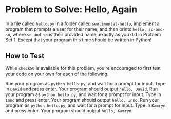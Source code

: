# Problem to Solve: Hello, Again

In a file called `hello.py` in a folder called `sentimental-hello`, implement a program that prompts a user for their name, and then prints `hello, so-and-so`, where `so-and-so` is their provided name, exactly as you did in Problem Set 1. Except that your program this time should be written in Python!

## How to Test
While `check50` is available for this problem, you’re encouraged to first test your code on your own for each of the following.

Run your program as `python hello.py`, and wait for a prompt for input. Type in `David` and press enter. Your program should output `hello, David`.
Run your program as `python hello.py`, and wait for a prompt for input. Type in `Inno` and press enter. Your program should output `hello, Inno`.
Run your program as `python hello.py`, and wait for a prompt for input. Type in `Kamryn` and press enter. Your program should output `hello, Kamryn`.